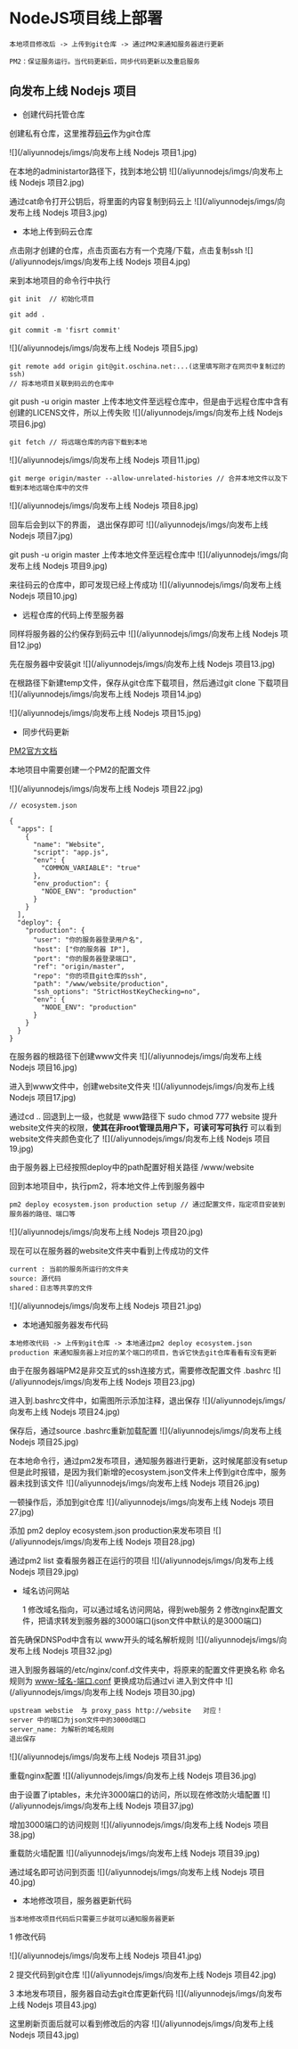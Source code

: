 # NodeJS项目线上部署

```
本地项目修改后 -> 上传到git仓库 -> 通过PM2来通知服务器进行更新

PM2：保证服务运行。当代码更新后，同步代码更新以及重启服务

```

## 向发布上线 Nodejs 项目

* 创建代码托管仓库

创建私有仓库，这里推荐[码云](http://git.oschina.net/)作为git仓库

![](/aliyunnodejs/imgs/向发布上线 Nodejs 项目1.jpg)

在本地的administartor路径下，找到本地公钥
![](/aliyunnodejs/imgs/向发布上线 Nodejs 项目2.jpg)

通过cat命令打开公钥后，将里面的内容复制到码云上
![](/aliyunnodejs/imgs/向发布上线 Nodejs 项目3.jpg)

* 本地上传到码云仓库

点击刚才创建的仓库，点击页面右方有一个克隆/下载，点击复制ssh
![](/aliyunnodejs/imgs/向发布上线 Nodejs 项目4.jpg)

来到本地项目的命令行中执行

```
git init  // 初始化项目

git add .  

git commit -m 'fisrt commit' 

```

![](/aliyunnodejs/imgs/向发布上线 Nodejs 项目5.jpg)

```
git remote add origin git@git.oschina.net:...(这里填写刚才在网页中复制过的ssh)
// 将本地项目关联到码云的仓库中
```
git push -u origin master 上传本地文件至远程仓库中，但是由于远程仓库中含有创建的LICENS文件，所以上传失败
![](/aliyunnodejs/imgs/向发布上线 Nodejs 项目6.jpg)

```
git fetch // 将远端仓库的内容下载到本地
```

![](/aliyunnodejs/imgs/向发布上线 Nodejs 项目11.jpg)

```
git merge origin/master --allow-unrelated-histories // 合并本地文件以及下载到本地远端仓库中的文件
```

![](/aliyunnodejs/imgs/向发布上线 Nodejs 项目8.jpg)

回车后会到以下的界面， 退出保存即可
![](/aliyunnodejs/imgs/向发布上线 Nodejs 项目7.jpg)

git push -u origin master 上传本地文件至远程仓库中
![](/aliyunnodejs/imgs/向发布上线 Nodejs 项目9.jpg)

来往码云的仓库中，即可发现已经上传成功
![](/aliyunnodejs/imgs/向发布上线 Nodejs 项目10.jpg)

* 远程仓库的代码上传至服务器

同样将服务器的公约保存到码云中
![](/aliyunnodejs/imgs/向发布上线 Nodejs 项目12.jpg)

先在服务器中安装git
![](/aliyunnodejs/imgs/向发布上线 Nodejs 项目13.jpg)

在根路径下新建temp文件，保存从git仓库下载项目，然后通过git clone <ssh> 下载项目
![](/aliyunnodejs/imgs/向发布上线 Nodejs 项目14.jpg)

![](/aliyunnodejs/imgs/向发布上线 Nodejs 项目15.jpg)

* 同步代码更新

[PM2官方文档](http://pm2.keymetrics.io/docs/usage/deployment/)

本地项目中需要创建一个PM2的配置文件

![](/aliyunnodejs/imgs/向发布上线 Nodejs 项目22.jpg)

```
// ecosystem.json

{
  "apps": [
    {
      "name": "Website",
      "script": "app.js",
      "env": {
        "COMMON_VARIABLE": "true"
      },
      "env_production": {
        "NODE_ENV": "production"
      }
    }
  ],
  "deploy": {
    "production": {
      "user": "你的服务器登录用户名",
      "host": ["你的服务器 IP"],
      "port": "你的服务器登录端口", 
      "ref": "origin/master",
      "repo": "你的项目git仓库的ssh",
      "path": "/www/website/production",
      "ssh_options": "StrictHostKeyChecking=no",
      "env": {
        "NODE_ENV": "production"
      }
    }
  }
}
```

在服务器的根路径下创建www文件夹
![](/aliyunnodejs/imgs/向发布上线 Nodejs 项目16.jpg)

进入到www文件中，创建website文件夹
![](/aliyunnodejs/imgs/向发布上线 Nodejs 项目17.jpg)

通过cd .. 回退到上一级，也就是 www路径下
sudo chmod 777 website 提升website文件夹的权限，**使其在非root管理员用户下，可读可写可执行**
可以看到website文件夹颜色变化了
![](/aliyunnodejs/imgs/向发布上线 Nodejs 项目19.jpg)

由于服务器上已经按照deploy中的path配置好相关路径 /www/website

回到本地项目中，执行pm2，将本地文件上传到服务器中

```
pm2 deploy ecosystem.json production setup // 通过配置文件，指定项目安装到服务器的路径、端口等
```

![](/aliyunnodejs/imgs/向发布上线 Nodejs 项目20.jpg)

现在可以在服务器的website文件夹中看到上传成功的文件

    current : 当前的服务所运行的文件夹
    source: 源代码
    shared：日志等共享的文件
![](/aliyunnodejs/imgs/向发布上线 Nodejs 项目21.jpg)


* 本地通知服务器发布代码

```
本地修改代码 -> 上传到git仓库 -> 本地通过pm2 deploy ecosystem.json production 来通知服务器上对应的某个端口的项目，告诉它快去git仓库看看有没有更新
```

由于在服务器端PM2是非交互式的ssh连接方式，需要修改配置文件 .bashrc
![](/aliyunnodejs/imgs/向发布上线 Nodejs 项目23.jpg)

进入到.bashrc文件中，如需图所示添加注释，退出保存
![](/aliyunnodejs/imgs/向发布上线 Nodejs 项目24.jpg)

保存后，通过source .bashrc重新加载配置
![](/aliyunnodejs/imgs/向发布上线 Nodejs 项目25.jpg)

在本地命令行，通过pm2发布项目，通知服务器进行更新，这时候尾部没有setup
但是此时报错，是因为我们新增的ecosystem.json文件未上传到git仓库中，服务器未找到该文件
![](/aliyunnodejs/imgs/向发布上线 Nodejs 项目26.jpg)

一顿操作后，添加到git仓库
![](/aliyunnodejs/imgs/向发布上线 Nodejs 项目27.jpg)

添加 pm2 deploy ecosystem.json production来发布项目
![](/aliyunnodejs/imgs/向发布上线 Nodejs 项目28.jpg)

通过pm2 list 查看服务器正在运行的项目
![](/aliyunnodejs/imgs/向发布上线 Nodejs 项目29.jpg)

* 域名访问网站

    1 修改域名指向，可以通过域名访问网站，得到web服务
    2 修改nginx配置文件，把请求转发到服务器的3000端口(json文件中默认的是3000端口)

首先确保DNSPod中含有以 www开头的域名解析规则
![](/aliyunnodejs/imgs/向发布上线 Nodejs 项目32.jpg)

进入到服务器端的/etc/nginx/conf.d文件夹中，将原来的配置文件更换名称
命名规则为 www-域名-端口.conf
更换成功后通过vi 进入到文件中
![](/aliyunnodejs/imgs/向发布上线 Nodejs 项目30.jpg)

```
upstream webstie  与 proxy_pass http://website   对应！
server 中的端口为json文件中的3000d端口
server_name: 为解析的域名规则
退出保存
```
![](/aliyunnodejs/imgs/向发布上线 Nodejs 项目31.jpg)

重载nginx配置
![](/aliyunnodejs/imgs/向发布上线 Nodejs 项目36.jpg)

由于设置了iptables，未允许3000端口的访问，所以现在修改防火墙配置
![](/aliyunnodejs/imgs/向发布上线 Nodejs 项目37.jpg)

增加3000端口的访问规则
![](/aliyunnodejs/imgs/向发布上线 Nodejs 项目38.jpg)

重载防火墙配置
![](/aliyunnodejs/imgs/向发布上线 Nodejs 项目39.jpg)

通过域名即可访问到页面
![](/aliyunnodejs/imgs/向发布上线 Nodejs 项目40.jpg)

* 本地修改项目，服务器更新代码

```
当本地修改项目代码后只需要三步就可以通知服务器更新
```
1 修改代码

![](/aliyunnodejs/imgs/向发布上线 Nodejs 项目41.jpg)

2 提交代码到git仓库
![](/aliyunnodejs/imgs/向发布上线 Nodejs 项目42.jpg)

3 本地发布项目，服务器自动去git仓库更新代码
![](/aliyunnodejs/imgs/向发布上线 Nodejs 项目43.jpg)

这里刷新页面后就可以看到修改后的内容
![](/aliyunnodejs/imgs/向发布上线 Nodejs 项目43.jpg)